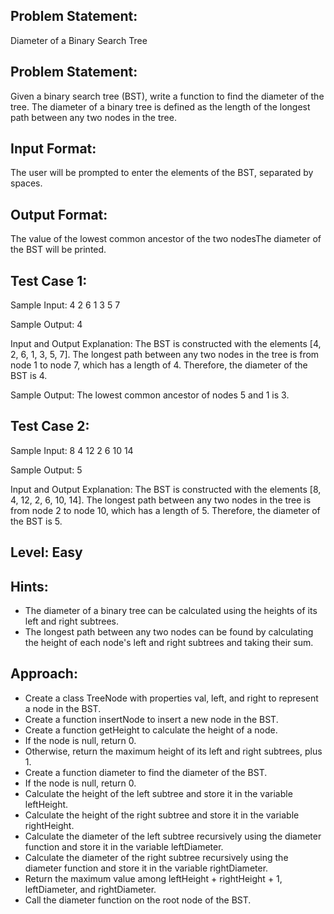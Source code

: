 ## Problem Statement:
Diameter of a Binary Search Tree

## Problem Statement:
Given a binary search tree (BST), write a function to find the diameter of the tree. The diameter of a binary tree is defined as the length of the longest path between any two nodes in the tree.

## Input Format:
The user will be prompted to enter the elements of the BST, separated by spaces.

## Output Format:
The value of the lowest common ancestor of the two nodesThe diameter of the BST will be printed.

## Test Case 1:
Sample Input:
4 2 6 1 3 5 7

Sample Output:
4

Input and Output Explanation:
The BST is constructed with the elements [4, 2, 6, 1, 3, 5, 7]. The longest path between any two nodes in the tree is from node 1 to node 7, which has a length of 4. Therefore, the diameter of the BST is 4.


Sample Output:
The lowest common ancestor of nodes 5 and 1 is 3.


## Test Case 2:
Sample Input:
8 4 12 2 6 10 14

Sample Output:
5

Input and Output Explanation:
The BST is constructed with the elements [8, 4, 12, 2, 6, 10, 14]. The longest path between any two nodes in the tree is from node 2 to node 10, which has a length of 5. Therefore, the diameter of the BST is 5.

## Level: Easy

## Hints:
- The diameter of a binary tree can be calculated using the heights of its left and right subtrees.
- The longest path between any two nodes can be found by calculating the height of each node's left and right subtrees and taking their sum.

## Approach:
- Create a class TreeNode with properties val, left, and right to represent a node in the BST.
- Create a function insertNode to insert a new node in the BST.
- Create a function getHeight to calculate the height of a node.
- If the node is null, return 0.
- Otherwise, return the maximum height of its left and right subtrees, plus 1.
- Create a function diameter to find the diameter of the BST.
- If the node is null, return 0.
- Calculate the height of the left subtree and store it in the variable leftHeight.
- Calculate the height of the right subtree and store it in the variable rightHeight.
- Calculate the diameter of the left subtree recursively using the diameter function and store it in the variable leftDiameter.
- Calculate the diameter of the right subtree recursively using the diameter function and store it in the variable rightDiameter.
- Return the maximum value among leftHeight + rightHeight + 1, leftDiameter, and rightDiameter.
- Call the diameter function on the root node of the BST.
